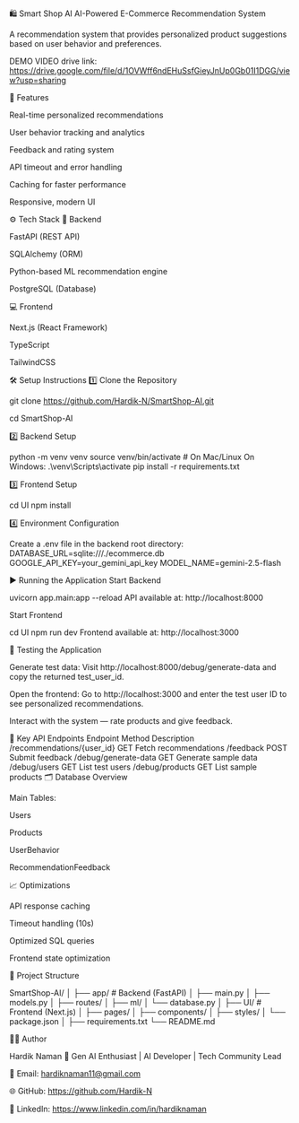 🛍️ Smart Shop AI
AI-Powered E-Commerce Recommendation System

A recommendation system that provides personalized product suggestions based on user behavior and preferences.

DEMO VIDEO drive link: https://drive.google.com/file/d/1OVWff6ndEHuSsfGieyJnUp0Gb01I1DGG/view?usp=sharing


🚀 Features

Real-time personalized recommendations

User behavior tracking and analytics

Feedback and rating system

API timeout and error handling

Caching for faster performance

Responsive, modern UI

⚙️ Tech Stack
🧠 Backend

FastAPI (REST API)

SQLAlchemy (ORM)

Python-based ML recommendation engine

PostgreSQL (Database)

💻 Frontend

Next.js (React Framework)

TypeScript

TailwindCSS

🛠️ Setup Instructions
1️⃣ Clone the Repository

git clone https://github.com/Hardik-N/SmartShop-AI.git

cd SmartShop-AI

2️⃣ Backend Setup

python -m venv venv
source venv/bin/activate # On Mac/Linux
On Windows: .\venv\Scripts\activate
pip install -r requirements.txt

3️⃣ Frontend Setup

cd UI
npm install

4️⃣ Environment Configuration

Create a .env file in the backend root directory:
DATABASE_URL=sqlite:///./ecommerce.db
GOOGLE_API_KEY=your_gemini_api_key
MODEL_NAME=gemini-2.5-flash

▶️ Running the Application
Start Backend

uvicorn app.main:app --reload
API available at: http://localhost:8000

Start Frontend

cd UI
npm run dev
Frontend available at: http://localhost:3000

🧪 Testing the Application

Generate test data: Visit http://localhost:8000/debug/generate-data
 and copy the returned test_user_id.

Open the frontend: Go to http://localhost:3000
 and enter the test user ID to see personalized recommendations.

Interact with the system — rate products and give feedback.

🔑 Key API Endpoints
Endpoint	Method	Description
/recommendations/{user_id}	GET	Fetch recommendations
/feedback	POST	Submit feedback
/debug/generate-data	GET	Generate sample data
/debug/users	GET	List test users
/debug/products	GET	List sample products
🗂️ Database Overview

Main Tables:

Users

Products

UserBehavior

RecommendationFeedback

📈 Optimizations

API response caching

Timeout handling (10s)

Optimized SQL queries

Frontend state optimization

🧩 Project Structure

SmartShop-AI/
│
├── app/ # Backend (FastAPI)
│ ├── main.py
│ ├── models.py
│ ├── routes/
│ ├── ml/
│ └── database.py
│
├── UI/ # Frontend (Next.js)
│ ├── pages/
│ ├── components/
│ ├── styles/
│ └── package.json
│
├── requirements.txt
└── README.md

👨‍💻 Author

Hardik Naman
🎯 Gen AI Enthusiast | AI Developer | Tech Community Lead

📧 Email: hardiknaman11@gmail.com

🌐 GitHub: https://github.com/Hardik-N

💼 LinkedIn: https://www.linkedin.com/in/hardiknaman
